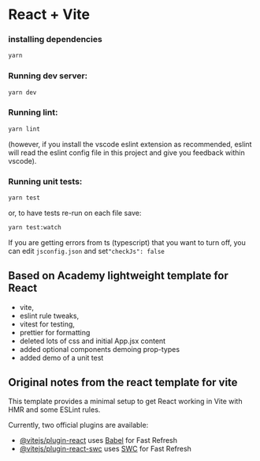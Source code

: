 # React + Vite

### installing dependencies

```bash
yarn
```

### Running dev server:

```bash
yarn dev
```

### Running lint:

```bash
yarn lint
```

(however, if you install the vscode eslint extension as recommended, eslint will read the eslint config file in this project and give you feedback within vscode).

### Running unit tests:

```bash
yarn test
```

or, to have tests re-run on each file save:

```bash
yarn test:watch
```

If you are getting errors from ts (typescript) that you want to turn off, you can edit `jsconfig.json` and set`"checkJs": false`

## Based on Academy lightweight template for React

-   vite,
-   eslint rule tweaks,
-   vitest for testing,
-   prettier for formatting
-   deleted lots of css and initial App.jsx content
-   added optional components demoing prop-types
-   added demo of a unit test

## Original notes from the react template for vite

This template provides a minimal setup to get React working in Vite with HMR and some ESLint rules.

Currently, two official plugins are available:

-   [@vitejs/plugin-react](https://github.com/vitejs/vite-plugin-react/blob/main/packages/plugin-react/README.md) uses [Babel](https://babeljs.io/) for Fast Refresh
-   [@vitejs/plugin-react-swc](https://github.com/vitejs/vite-plugin-react-swc) uses [SWC](https://swc.rs/) for Fast Refresh
